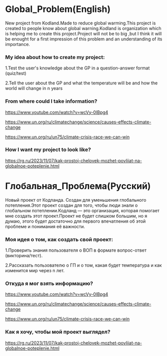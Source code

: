 # Global_Problem(English)
New project from Kodland.Made to reduce global warming.This project is created to people know about global warning.Kodland is organization which is helping me to create this project.Project will not be to big ,but I think it will be enought for a first impression of this problem and an understanding of its importance.


### My idea about how to create my project:

1.Test the user's knowledge about the GP in a question-answer format (quiz/test)

2.Tell the user about the GP and what the temperature will be and how the world will change in n years

### From where could I take information?

https://www.youtube.com/watch?v=wcVy-0IBpg4

https://www.un.org/ru/climatechange/science/causes-effects-climate-change

https://www.un.org/ru/un75/climate-crisis-race-we-can-win

### How I want my project to look like?

https://rg.ru/2023/11/07/kak-prostoj-chelovek-mozhet-povliiat-na-globalnoe-poteplenie.html




# Глобальная_Проблема(Русский)
Новый проект от Кодланда. Создан для уменьшения глобального потепления.Этот проект создан для того, чтобы люди знали о глобальном потеплении.Кодланд — это организация, которая помогает мне создать этот проект.Проект не будет слишком большим, но я думаю, этого будет достаточно для первого впечатления об этой проблеме и понимания её важности.


### Моя идея о том, как создать свой проект:

1.Проверить знания пользователя о ВОП в формате вопрос-ответ (викторина/тест).

2.Рассказать пользователю о ГП и о том, какая будет температура и как изменится мир через n лет.

### Откуда я мог взять информацию?

https://www.youtube.com/watch?v=wcVy-0IBpg4

https://www.un.org/ru/climatechange/science/causes-effects-climate-change

https://www.un.org/ru/un75/climate-crisis-race-we-can-win

### Как я хочу, чтобы мой проект выглядел?

https://rg.ru/2023/11/07/kak-prostoj-chelovek-mozhet-povliiat-na-globalnoe-poteplenie.html
